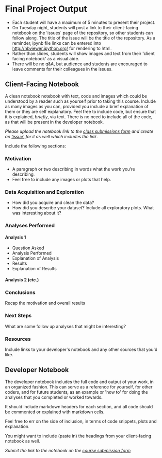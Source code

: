 # Final Project Output

* Each student will have a maximum of 5 minutes to present their project.  
* On Tuesday night, students will post a link to their client-facing notebook on the 'issues' page of the repository, so other students can follow along.  The title of the issue will be the title of the repository.  As a reminder, ipynb file links can be entered into http://nbviewer.ipython.org/ for rendering to html.
* Rather than slides, students will show images and text from their 'client facing notebook' as a visual aide.  
* There will be no q&A, but audience and students are encouraged to leave comments for their colleagues in the issues.

## Client-Facing Notebook 

A clean notebook notebook with text, code and images which could be understood by a reader such as yourself prior to taking this course.  Include as many images as you can, provided you include a brief explanation of them or they are self explanatory.  Feel free to include code, but ensure that it is explained, _briefly_, via text.  There is no need to include all of the code, as that will be present in the developer notebook.

_Please upload the notebook link to the [class submissions form](https://docs.google.com/forms/d/1TzvQCYruLcTLzfCQBcjhp7INLZWvwErCqTaFCU7LhpE/viewform) and create an ['issue'](https://github.com/TeachingDataScience/data-science-course/issues) for it as well which includes the link._

Include the following sections:

### Motivation

* A paragraph or two describing in words what the work you're describing.
* Feel free to include any images or plots that help.

### Data Acquisition and Exploration
* How did you acquire and clean the data?
* How did you describe your dataset?  Include all exploratory plots.  What was interesting about it?

### Analyses Performed

#### Analysis 1

* Question Asked
* Analysis Performed
* Explanation of Analysis
* Results
* Explanation of Results

#### Analysis 2 (etc.)

### Conclusions

Recap the motivation and overall results

### Next Steps

What are some follow up analyses that might be interesting?

### Resources

Include links to your developer's notebook and any other sources that you'd like.



## Developer Notebook

The developer notebook includes the full code and output of your work, in an organized fashion.  This can serve as a reference for yourself, for other coders, and for future students, as an example or 'how to' for doing the analyses that you completed or worked towards.

It should include markdown headers for each section, and all code should be commented or explained with markdown cells.

Feel free to err on the side of inclusion, in terms of code snippets, plots and explanation.

You might want to include (paste in) the headings from your client-facing notebook as well.

_Submit the link to the notebook on the [course submission form](https://docs.google.com/a/scaleanalytics.com/forms/d/1TzvQCYruLcTLzfCQBcjhp7INLZWvwErCqTaFCU7LhpE/edit)_






